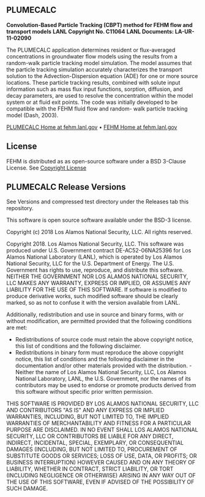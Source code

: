 ## PLUMECALC
**Convolution-Based Particle Tracking (CBPT) method for FEHM flow and transport models**
**LANL Copyright No. C11064**
**LANL Documents: LA-UR-11-02090**

The PLUMECALC application determines resident or flux-averaged concentrations in groundwater flow models using the results from a random-walk particle tracking model simulation. The model assumes that the particle tracking simulation accurately characterizes the transport solution to the Advection-Dispersion equation (ADE) for one or more source locations. These particle tracking results, combined with solute input information such as mass flux input functions, sorption, diffusion, and decay parameters, are used to resolve the concentration within the model system or at fluid exit points. The code was initially developed to be compatible with the FEHM fluid flow and random- walk particle tracking model (Dash, 2003).

[PLUMECALC Home at fehm.lanl.gov](https://plumecalc.lanl.gov) • [FEHM Home at fehm.lanl.gov](https://fehm.lanl.gov)


## License ##

FEHM is distributed as as open-source software under a BSD 3-Clause License. See [Copyright License](LICENSE.md)

## PLUMECALC Release Versions ##

See Versions and compressed test directory under the Releases tab this repository.


This software is open source software available under the BSD-3 license.
 
Copyright (c) 2018 Los Alamos National Security, LLC.
All rights reserved.
 
Copyright 2018. Los Alamos National Security, LLC. This software was produced under U.S. Government contract DE-AC52-06NA25396 for Los Alamos National Laboratory (LANL), which is operated by Los Alamos National Security, LLC for the U.S. Department of Energy. The U.S. Government has rights to use, reproduce, and distribute this software.  NEITHER THE GOVERNMENT NOR LOS ALAMOS NATIONAL SECURITY, LLC MAKES ANY WARRANTY, EXPRESS OR IMPLIED, OR ASSUMES ANY LIABILITY FOR THE USE OF THIS SOFTWARE.  If software is modified to produce derivative works, such modified software should be clearly marked, so as not to confuse it with the version available from LANL.
 
Additionally, redistribution and use in source and binary forms, with or without modification, are permitted provided that the following conditions are met:
- Redistributions of source code must retain the above copyright notice, this list of conditions and the following disclaimer.
- Redistributions in binary form must reproduce the above copyright notice, this list of conditions and the following disclaimer in the documentation and/or other materials provided with the distribution.
-Neither the name of Los Alamos National Security, LLC, Los Alamos National Laboratory, LANL, the U.S. Government, nor the names of its contributors may be used to endorse or promote products derived from this software without specific prior written permission.
 
THIS SOFTWARE IS PROVIDED BY LOS ALAMOS NATIONAL SECURITY, LLC AND CONTRIBUTORS "AS IS" AND ANY EXPRESS OR IMPLIED WARRANTIES, INCLUDING, BUT NOT LIMITED TO, THE IMPLIED WARRANTIES OF MERCHANTABILITY AND FITNESS FOR A PARTICULAR PURPOSE ARE DISCLAIMED. IN NO EVENT SHALL LOS ALAMOS NATIONAL SECURITY, LLC OR CONTRIBUTORS BE LIABLE FOR ANY DIRECT, INDIRECT, INCIDENTAL, SPECIAL, EXEMPLARY, OR CONSEQUENTIAL DAMAGES (INCLUDING, BUT NOT LIMITED TO, PROCUREMENT OF SUBSTITUTE GOODS OR SERVICES; LOSS OF USE, DATA, OR PROFITS; OR BUSINESS INTERRUPTION) HOWEVER CAUSED AND ON ANY THEORY OF LIABILITY, WHETHER IN CONTRACT, STRICT LIABILITY, OR TORT (INCLUDING NEGLIGENCE OR OTHERWISE) ARISING IN ANY WAY OUT OF THE USE OF THIS SOFTWARE, EVEN IF ADVISED OF THE POSSIBILITY OF SUCH DAMAGE.
